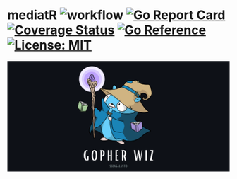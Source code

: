 # mediatR ![workflow](https://github.com/ssengalanto/mediatR/actions/workflows/ci.yml/badge.svg) [![Go Report Card](https://goreportcard.com/badge/github.com/ssengalanto/mediatR)](https://goreportcard.com/report/github.com/ssengalanto/mediatR) [![Coverage Status](https://coveralls.io/repos/github/ssengalanto/mediatR/badge.svg?branch=main)](https://coveralls.io/github/ssengalanto/mediatR?branch=main) [![Go Reference](https://pkg.go.dev/badge/github.com/ssengalanto/mediatR.svg)](https://pkg.go.dev/github.com/ssengalanto/mediatR) [![License: MIT](https://img.shields.io/badge/License-MIT-yellow.svg)](https://opensource.org/licenses/MIT)
![Gopher Wiz](./assets/ssengalanto-gopher-wiz.png)
